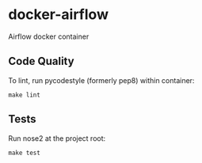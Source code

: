 # docker-airflow

Airflow docker container

## Code Quality

To lint, run pycodestyle (formerly pep8) within container:

```
make lint
```

## Tests

Run nose2 at the project root:

```
make test
```
